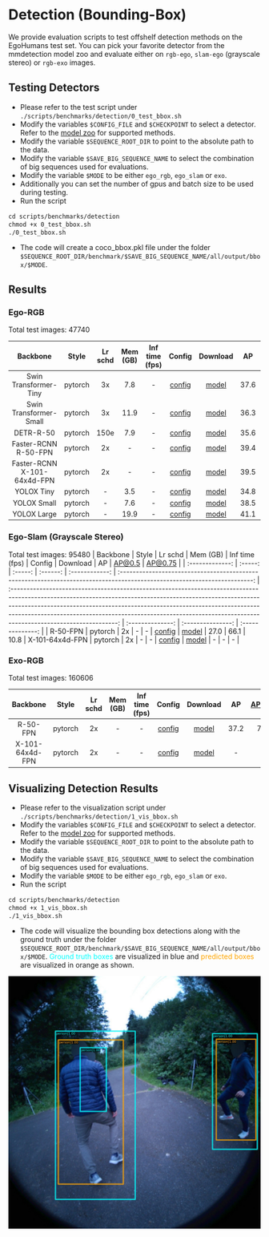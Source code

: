 # Detection (Bounding-Box)

We provide evaluation scripts to test offshelf detection methods on the EgoHumans test set.
You can pick your favorite detector from the mmdetection model zoo and evaluate either on ```rgb-ego```, ```slam-ego``` (grayscale stereo) or ```rgb-exo``` images.


## Testing Detectors

- Please refer to the test script under ```./scripts/benchmarks/detection/0_test_bbox.sh```
- Modify the variables ```$CONFIG_FILE``` and ```$CHECKPOINT``` to select a detector. Refer to the [model zoo](https://github.com/rawalkhirodkar/egohumans/tree/main/egohumans/external/mmdetection/configs/faster_rcnn) for supported methods.
- Modify the variable ```$SEQUENCE_ROOT_DIR``` to point to the absolute path to the data.
- Modify the variable ```$SAVE_BIG_SEQUENCE_NAME``` to select the combination of big sequences used for evaluations.
- Modify the variable ```$MODE``` to be either ```ego_rgb```, ```ego_slam``` or ```exo```.
- Additionally you can set the number of gpus and batch size to be used during testing.
- Run the script
```shell
cd scripts/benchmarks/detection
chmod +x 0_test_bbox.sh
./0_test_bbox.sh
```
- The code will create a coco_bbox.pkl file under the folder ```$SEQUENCE_ROOT_DIR/benchmark/$SAVE_BIG_SEQUENCE_NAME/all/output/bbox/$MODE```.


## Results

### Ego-RGB 
Total test images: 47740 

|    Backbone     |  Style  | Lr schd | Mem (GB) | Inf time (fps) |                                                          Config                                                           |                                                                                                                                                                          Download                                                                                                                                                                           | AP | AP@0.5 | AP@0.75 |
| :-------------: | :-----: | :-----: | :------: | :------------: |  :-----------------------------------------------------------------------------------------------------------------------: | :---------------------------------------------------------------------------------------------------------------------------------------------------------------------------------------------------------------------------------------------------------------------------------------------------------------------------------------------------------: | :--------------: | :---------------: | :--------------: | 
| Swin Transformer-Tiny | pytorch |   3x    |    7.8     |       -        |   [config](https://github.com/rawalkhirodkar/egohumans/blob/main/egohumans/external/mmdetection/configs/swin/mask_rcnn_swin-t-p4-w7_fpn_fp16_ms-crop-3x_coco.py) |        [model](https://download.openmmlab.com/mmdetection/v2.0/swin/mask_rcnn_swin-t-p4-w7_fpn_fp16_ms-crop-3x_coco/mask_rcnn_swin-t-p4-w7_fpn_fp16_ms-crop-3x_coco_20210908_165006-90a4008c.pth)         |        37.6         |        76.4          |        27.4  
| Swin Transformer-Small | pytorch |   3x    |    11.9     |       -        |   [config](https://github.com/rawalkhirodkar/egohumans/blob/main/egohumans/external/mmdetection/configs/swin/mask_rcnn_swin-s-p4-w7_fpn_fp16_ms-crop-3x_coco.py) |        [model](https://download.openmmlab.com/mmdetection/v2.0/swin/mask_rcnn_swin-s-p4-w7_fpn_fp16_ms-crop-3x_coco/mask_rcnn_swin-s-p4-w7_fpn_fp16_ms-crop-3x_coco_20210903_104808-b92c91f1.pth)         |       36.3         |        73.5          |        26.7  
| DETR-R-50 | pytorch |   150e    |    7.9     |       -        |   [config](https://github.com/open-mmlab/mmdetection/tree/master/configs/detr/detr_r50_8x2_150e_coco.py) |        [model](https://download.openmmlab.com/mmdetection/v2.0/detr/detr_r50_8x2_150e_coco/detr_r50_8x2_150e_coco_20201130_194835-2c4b8974.pth)         |        35.6         |        75.8          |        21.9    
| Faster-RCNN R-50-FPN | pytorch |   2x    |   -   |      -       |   [config](https://github.com/open-mmlab/mmdetection/tree/master/configs/faster_rcnn/faster_rcnn_r50_fpn_2x_coco.py) |            [model](https://download.openmmlab.com/mmdetection/v2.0/faster_rcnn/faster_rcnn_r50_fpn_2x_coco/faster_rcnn_r50_fpn_2x_coco_bbox_mAP-0.384_20200504_210434-a5d8aa15.pth)        |        39.4         |  78.9 | 30.8
| Faster-RCNN X-101-64x4d-FPN | pytorch |   2x    |    -     |       -        |   [config](https://github.com/open-mmlab/mmdetection/tree/master/configs/faster_rcnn/faster_rcnn_x101_64x4d_fpn_2x_coco.py) |        [model](https://download.openmmlab.com/mmdetection/v2.0/faster_rcnn/faster_rcnn_x101_64x4d_fpn_2x_coco/faster_rcnn_x101_64x4d_fpn_2x_coco_20200512_161033-5961fa95.pth)         |        39.5         |        77.6          |        32.8   
| YOLOX Tiny | pytorch |   -   |    3.5     |       -        |   [config](https://github.com/open-mmlab/mmdetection/tree/master/configs/yolox/yolox_tiny_8x8_300e_coco.py) |        [model](https://download.openmmlab.com/mmdetection/v2.0/yolox/yolox_tiny_8x8_300e_coco/yolox_tiny_8x8_300e_coco_20211124_171234-b4047906.pth)         |        34.8         |        72.9          |        24.2      
| YOLOX Small | pytorch |   -   |    7.6     |       -        |   [config](https://github.com/open-mmlab/mmdetection/tree/master/configs/yolox/yolox_s_8x8_300e_coco.py) |        [model](https://download.openmmlab.com/mmdetection/v2.0/yolox/yolox_s_8x8_300e_coco/yolox_s_8x8_300e_coco_20211121_095711-4592a793.pth)         |        38.5         |        77.0          |        29.7      
| YOLOX Large | pytorch |   -   |    19.9     |       -        |   [config](https://github.com/open-mmlab/mmdetection/tree/master/configs/yolox/yolox_l_8x8_300e_coco.py) |        [model](https://download.openmmlab.com/mmdetection/v2.0/yolox/yolox_l_8x8_300e_coco/yolox_l_8x8_300e_coco_20211126_140236-d3bd2b23.pth)         |        41.1         |        79.0          |        37.3      

### Ego-Slam (Grayscale Stereo)
Total test images: 95480
|    Backbone     |  Style  | Lr schd | Mem (GB) | Inf time (fps) |                                                          Config                                                           |                                                                                                                                                                          Download                                                                                                                                                                           | AP | AP@0.5 | AP@0.75 |
| :-------------: | :-----: | :-----: | :------: | :------------: |  :-----------------------------------------------------------------------------------------------------------------------: | :---------------------------------------------------------------------------------------------------------------------------------------------------------------------------------------------------------------------------------------------------------------------------------------------------------------------------------------------------------: | :--------------: | :---------------: | :--------------: |
| R-50-FPN | pytorch |   2x    |   -   |      -       |   [config](https://github.com/open-mmlab/mmdetection/tree/master/configs/faster_rcnn/faster_rcnn_r50_fpn_2x_coco.py) |            [model](https://download.openmmlab.com/mmdetection/v2.0/faster_rcnn/faster_rcnn_r50_fpn_2x_coco/faster_rcnn_r50_fpn_2x_coco_bbox_mAP-0.384_20200504_210434-a5d8aa15.pth)        |        27.0        | 66.1 | 10.8
| X-101-64x4d-FPN | pytorch |   2x    |    -     |       -        |   [config](https://github.com/open-mmlab/mmdetection/tree/master/configs/faster_rcnn/faster_rcnn_x101_64x4d_fpn_2x_coco.py) |        [model](https://download.openmmlab.com/mmdetection/v2.0/faster_rcnn/faster_rcnn_x101_64x4d_fpn_2x_coco/faster_rcnn_x101_64x4d_fpn_2x_coco_20200512_161033-5961fa95.pth)         |        -        |        -          |        -        |

### Exo-RGB 
Total test images: 160606

|    Backbone     |  Style  | Lr schd | Mem (GB) | Inf time (fps) |                                                          Config                                                           |                                                                                                                                                                          Download                                                                                                                                                                           | AP | AP@0.5 | AP@0.75 |
| :-------------: | :-----: | :-----: | :------: | :------------: |  :-----------------------------------------------------------------------------------------------------------------------: | :---------------------------------------------------------------------------------------------------------------------------------------------------------------------------------------------------------------------------------------------------------------------------------------------------------------------------------------------------------: | :--------------: | :---------------: | :--------------: |
| R-50-FPN | pytorch |   2x    |   -   |      -       |   [config](https://github.com/open-mmlab/mmdetection/tree/master/configs/faster_rcnn/faster_rcnn_r50_fpn_2x_coco.py) |            [model](https://download.openmmlab.com/mmdetection/v2.0/faster_rcnn/faster_rcnn_r50_fpn_2x_coco/faster_rcnn_r50_fpn_2x_coco_bbox_mAP-0.384_20200504_210434-a5d8aa15.pth)        |        37.2         | 78.8 | 21.7
| X-101-64x4d-FPN | pytorch |   2x    |    -     |       -        |   [config](https://github.com/open-mmlab/mmdetection/tree/master/configs/faster_rcnn/faster_rcnn_x101_64x4d_fpn_2x_coco.py) |        [model](https://download.openmmlab.com/mmdetection/v2.0/faster_rcnn/faster_rcnn_x101_64x4d_fpn_2x_coco/faster_rcnn_x101_64x4d_fpn_2x_coco_20200512_161033-5961fa95.pth)         |       -         |        -         |       -         |


## Visualizing Detection Results

- Please refer to the visualization script under ```./scripts/benchmarks/detection/1_vis_bbox.sh```
- Modify the variables ```$CONFIG_FILE``` and ```$CHECKPOINT``` to select a detector. Refer to the [model zoo](https://github.com/rawalkhirodkar/egohumans/tree/main/egohumans/external/mmdetection/configs/faster_rcnn) for supported methods.
- Modify the variable ```$SEQUENCE_ROOT_DIR``` to point to the absolute path to the data.
- Modify the variable ```$SAVE_BIG_SEQUENCE_NAME``` to select the combination of big sequences used for evaluations.
- Modify the variable ```$MODE``` to be either ```ego_rgb```, ```ego_slam``` or ```exo```.
- Run the script
```shell
cd scripts/benchmarks/detection
chmod +x 1_vis_bbox.sh
./1_vis_bbox.sh
```
- The code will visualize the bounding box detections along with the ground truth under the folder ```$SEQUENCE_ROOT_DIR/benchmark/$SAVE_BIG_SEQUENCE_NAME/all/output/bbox/$MODE```.
<span style="color:cyan;">Ground truth boxes</span> are visualized in blue and <span style="color:orange;">predicted boxes</span> are visualized in orange as shown.

<div style="text-align:center;">
    <img src="images/detection.jpg" alt="Tagging detections">
</div>